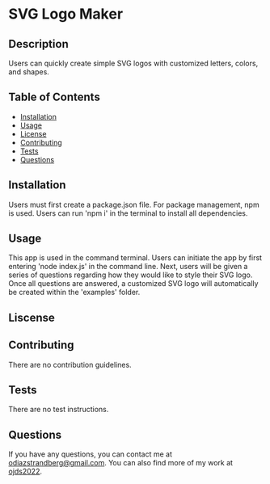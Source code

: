 # SVG Logo Maker

## Description
Users can quickly create simple SVG logos with customized letters, colors, and shapes.

## Table of Contents
- [Installation](#installation)
- [Usage](#usage)
- [License](#license)
- [Contributing](#contributing)
- [Tests](#tests)
- [Questions](#questions)

## Installation
Users must first create a package.json file. For package management, npm is used. Users can run 'npm i' in the terminal to install all dependencies. 

## Usage
This app is used in the command terminal. Users can initiate the app by first entering 'node index.js' in the command line. Next, users will be given a series of questions regarding how they would like to style their SVG logo. Once all questions are answered, a customized SVG logo will automatically be created within the 'examples' folder.

## Liscense



## Contributing
There are no contribution guidelines.

## Tests
There are no test instructions.

## Questions
If you have any questions, you can contact me at [odiazstrandberg@gmail.com](mailto:odiazstrandberg@gmail.com). 
You can also find more of my work at [ojds2022](https://github.com/ojds2022).
